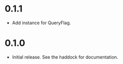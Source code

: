# 0.1.1

* Add instance for QueryFlag.

# 0.1.0

* Initial release.  See the haddock for documentation.
